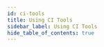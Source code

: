 ```yaml
---
id: ci-tools
title: Using CI Tools
sidebar_label: Using CI Tools
hide_table_of_contents: true
---
```


